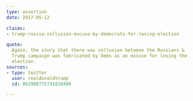 ```yaml
---
type: assertion
date: 2017-05-12

claims:
- trump-russia-collusion-excuse-by-democrats-for-losing-election

quote:
  Again, the story that there was collusion between the Russians &
  Trump campaign was fabricated by Dems as an excuse for losing the
  election.
sources:
- type: twitter
  user: realdonaldtrump
  id: 862998775731818496

---
```

